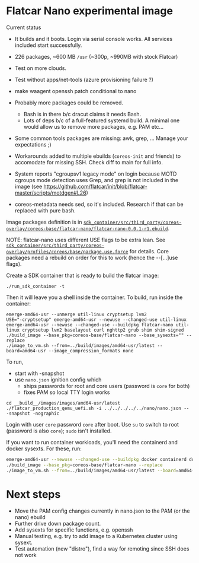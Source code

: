 # Flatcar Nano experimental image

Current status
- It builds and it boots.
  Login via serial console works.
  All services included start successfully.
- 226 packages, ~600 MB `/usr` (~300p, ~990MB with stock Flatcar)

- Test on more clouds.
- Test without apps/net-tools (azure provisioning failure ?)
- make waagent openssh patch conditional to nano

- Probably more packages could be removed.
  - Bash is in there b/c dracut claims it needs Bash.
  - Lots of deps b/c of a full-featured systemd build.
    A minimal one would allow us to remove more packages, e.g. PAM etc...
- Some common tools packages are missing: awk, grep, ...
  Manage your expectations ;)
- Workarounds added to multiple ebuilds (`coreos-init` and friends) to accomodate for missing SSH.
  Check diff to main for full info.
- System reports "cgroupsv1 legacy mode" on login because MOTD cgroups mode detection uses Grep,
  and grep is not included in the image
  (see https://github.com/flatcar/init/blob/flatcar-master/scripts/motdgen#L26)

- coreos-metadata needs sed, so it's included. Research if that can be replaced with pure bash.


Image packages definition is in
[`sdk_container/src/third_party/coreos-overlay/coreos-base/flatcar-nano/flatcar-nano-0.0.1-r1.ebuild`](sdk_container/src/third_party/coreos-overlay/coreos-base/flatcar-nano/flatcar-nano-0.0.1-r1.ebuild).

NOTE: flatcar-nano uses different USE flags to be extra lean.
See 
[`sdk_container/src/third_party/coreos-overlay/profiles/coreos/base/package.use.force`](sdk_container/src/third_party/coreos-overlay/profiles/coreos/base/package.use.force)
for details.
Core packages need a rebuild on order for this to work (hence the --[...]use flags).

Create a SDK container that is ready to build the flatcar image:
```
./run_sdk_container -t
```

Then it will leave you a shell inside the container. To build, run inside the container:
```
emerge-amd64-usr --unmerge util-linux cryptsetup lvm2
USE="-cryptsetup" emerge-amd64-usr --newuse --changed-use util-linux
emerge-amd64-usr --newuse --changed-use --buildpkg flatcar-nano util-linux cryptsetup lvm2 baselayout curl nghttp2 grub shim shim-signed
./build_image --base_pkg=coreos-base/flatcar-nano --base_sysexts="" --replace
./image_to_vm.sh --from=../build/images/amd64-usr/latest --board=amd64-usr --image_compression_formats none
```

To run,
* start with -snapshot
* use `nano.json` ignition config which
  * ships passwords for root and core users (password is `core` for both)
  * fixes PAM so local TTY login works
```
cd __build__/images/images/amd64-usr/latest
./flatcar_production_qemu_uefi.sh -i ../../../../../nano/nano.json -- -snapshot -nographic
```

Login with user `core` password `core` after boot.
Use `su` to switch to root (password is also `core`); `sudo` isn't installed.


If you want to run container workloads, you'll need the containerd and docker sysexts.
For these, run:
```bash
emerge-amd64-usr --newuse --changed-use --buildpkg docker containerd docker-cli docker-buildx
./build_image --base_pkg=coreos-base/flatcar-nano --replace
./image_to_vm.sh --from=../build/images/amd64-usr/latest --board=amd64-usr --image_compression_formats none
```


# Next steps
- Move the PAM config changes currently in nano.json to the PAM (or the nano) ebuild
- Further drive down package count.
- Add sysexts for specific functions, e.g. openssh
- Manual testing, e.g. try to add image to a Kubernetes cluster using sysext.
- Test automation (new "distro"), find a way for remoting since SSH does not work

